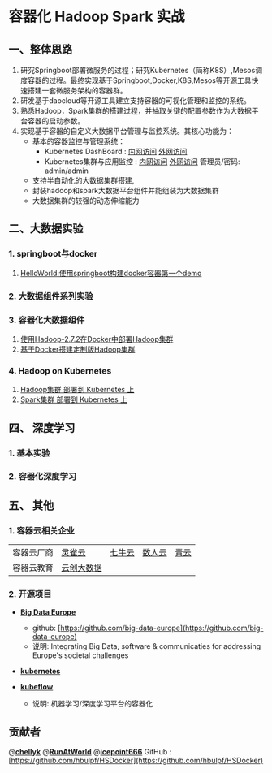 # 容器化 Hadoop Spark 实战 #
## 一、整体思路 ##
1. 研究Springboot部署微服务的过程；研究Kubernetes（简称K8S）,Mesos调度容器的过程。最终实现基于Springboot,Docker,K8S,Mesos等开源工具快速搭建一套微服务架构的容器群。
2. 研发基于daocloud等开源工具建立支持容器的可视化管理和监控的系统。
3. 熟悉Hadoop，Spark集群的搭建过程，并抽取关键的配置参数作为大数据平台容器的启动参数。
4. 实现基于容器的自定义大数据平台管理与监控系统。其核心功能为：
	- 基本的容器监控与管理系统：
        - Kubernetes DashBoard : [内网访问](https://50126.hnbdata.cn:8343)  [外网访问](https://frp.hnbdata.cn:26343)
        - Kubernetes集群与应用监控 : [内网访问](http://50126.hnbdata.cn:8081)  [外网访问](http://frp.hnbdata.cn:26381) 管理员/密码: admin/admin
	- 支持半自动化的大数据集群搭建,
	- 封装hadoop和spark大数据平台组件并能组装为大数据集群
	- 大数据集群的较强的动态伸缩能力



## 二、大数据实验
### 1. springboot与docker
1. [HelloWorld:使用springboot构建docker容器第一个demo](./springboot_docker/docker-spring-boot)

### 2. [大数据组件系列实验](./experiments/README.md)

### 3. 容器化大数据组件
1. [使用Hadoop-2.7.2在Docker中部署Hadoop集群](./hadoopspark/demo_1-HadoopClusterRaw)
2. [基于Docker搭建定制版Hadoop集群](./hadoopspark/demo_2-docker-cluster)


### 4. Hadoop on Kubernetes
1. [ Hadoop集群 部署到 Kubernetes 上](./k8s_apps/hadoop_on_k8s/)
1. [ Spark集群 部署到 Kubernetes 上](./k8s_apps/spark_on_k8s/)

## 四、 深度学习
### 1. 基本实验
### 2. 容器化深度学习

## 五、 其他
### 1. 容器云相关企业
<table>
<tr> 
<td> 容器云厂商 </td><td> <a href='http://www.alauda.cn/product/detail/id/68.html'>灵雀云</a></td>
<td> <a href='https://www.qiniu.com/products/kirk'>七牛云</td>
<td> <a href='https://www.shurenyun.com/scene-bigdata.html'>数人云</td>
<td> <a href='https://www.qingcloud.com'>青云</td>
</tr>
<tr><td> 容器云教育 </td><td><a href='http://www.cstor.cn/'>云创大数据</td></td></tr>
</table>

### 2. 开源项目
+   **[Big Data Europe](https://www.big-data-europe.eu/)**  
    - github: [https://github.com/big-data-europe](https://github.com/big-data-europe)  
	- 说明: Integrating Big Data, software & communicaties for addressing Europe's societal challenges
+   **[kubernetes](https://https://github.com/kubernetes/kubernetes)**

+ 	**[kubeflow](https://github.com/kubeflow/kubeflow)** 
	- 说明: 机器学习/深度学习平台的容器化


## 贡献者

@[**chellyk**](https://github.com/chellyk) @[**RunAtWorld**](http://www.github.com/RunAtWorld) @[**icepoint666**](https://www.github.com/icepoint666) 
GitHub : [https://github.com/hbulpf/HSDocker](https://github.com/hbulpf/HSDocker)

